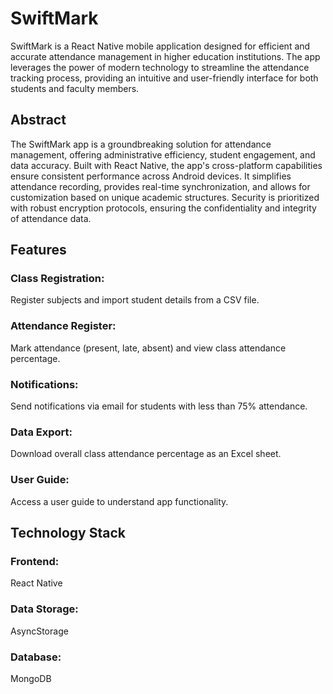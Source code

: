# SwiftMark
SwiftMark is a React Native mobile application designed for efficient and accurate attendance management in higher education institutions. The app leverages the power of modern technology to streamline the attendance tracking process, providing an intuitive and user-friendly interface for both students and faculty members.

## Abstract
The SwiftMark app is a groundbreaking solution for attendance management, offering administrative efficiency, student engagement, and data accuracy. Built with React Native, the app's cross-platform capabilities ensure consistent performance across Android devices. It simplifies attendance recording, provides real-time synchronization, and allows for customization based on unique academic structures. Security is prioritized with robust encryption protocols, ensuring the confidentiality and integrity of attendance data.

## Features
### Class Registration: 
Register subjects and import student details from a CSV file.
### Attendance Register: 
Mark attendance (present, late, absent) and view class attendance percentage.
### Notifications: 
Send notifications via email for students with less than 75% attendance.
### Data Export: 
Download overall class attendance percentage as an Excel sheet.
### User Guide:
Access a user guide to understand app functionality.

## Technology Stack
### Frontend: 
React Native
### Data Storage: 
AsyncStorage
### Database: 
MongoDB
